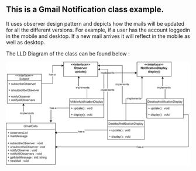 ## This is a Gmail Notification class example.
It uses observer design pattern and depicts how the mails will be updated for all the different versions.
For example, if a user has the account loggedin in the mobile and desktop. If a new mail arrives it will reflect in the mobile as well as desktop.

The LLD Diagram of the class can be found below :

<img src="https://github.com/sat5297/HFDP_LLD/blob/main/GmailNotification/GmailNotification/GmailNotificationObserver.drawio.svg" alt="Strategized Duck Example"/>
